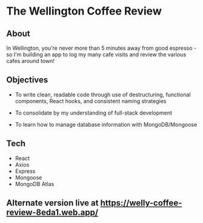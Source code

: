 # The Wellington Coffee Review

## About

In Wellington, you're never more than 5 minutes away from good espresso - so I'm building an app to log my many cafe visits and review the various cafes around town! 

## Objectives

* To write clean, readable code through use of destructuring, functional components, React hooks, and consistent naming strategies

* To consolidate by my understanding of full-stack development

* To learn how to manage database information with MongoDB/Mongoose

## Tech
* React
* Axios
* Express
* Mongoose
* MongoDB Atlas


## Alternate version live at https://welly-coffee-review-8eda1.web.app/
